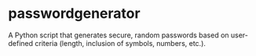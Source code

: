 # passwordgenerator
A Python script that generates secure, random passwords based on user-defined criteria (length, inclusion of symbols, numbers, etc.).
